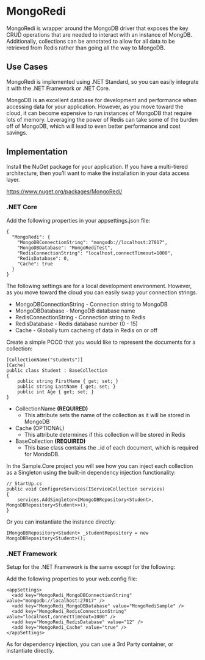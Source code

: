 # MongoRedi
MongoRedi is wrapper around the MongoDB driver that exposes the key CRUD operations that are needed to interact with an instance of MongDB.  Additionally, collections can be annotated to allow for all data to be retrieved from Redis rather than going all the way to MongoDB.

## Use Cases
MongoRedi is implemented using .NET Standard, so you can easily integrate it with the .NET Framework or .NET Core.

MongoDB is an excellent database for development and performance when accessing data for your application.  However, as you move toward the cloud, it can become expensive to run instances of MongoDB that require lots of memory.  Leveraging the power of Redis can take some of the burden off of MongoDB, which will lead to even better performance and cost savings.

## Implementation
Install the NuGet package for your application.  If you have a multi-tiered architecture, then you’ll want to make the installation in your data access layer.

https://www.nuget.org/packages/MongoRedi/

### .NET Core
Add the following properties in your appsettings.json file:

```
{
  "MongoRedi": {
    "MongoDBConnectionString": "mongodb://localhost:27017",
    "MongoDBDatabase": "MongoRediTest",
    "RedisConnectionString": "localhost,connectTimeout=1000",
    "RedisDatabase": 0,
    "Cache": true
  }
}
```

The following settings are for a local development environment.  However, as you move toward the cloud you can easily swap your connection strings.

* MongoDBConnectionString - Connection string to MongoDB
* MongoDBDatabase - MongoDB database name
* RedisConnectionString - Connection string to Redis
* RedisDatabase - Redis database number (0 - 15)
* Cache - Globally turn cacheing of data in Redis on or off

Create a simple POCO that you would like to represent the documents for a collection:

```
[CollectionName("students")]
[Cache]
public class Student : BaseCollection
{
    public string FirstName { get; set; }
    public string LastName { get; set; }
    public int Age { get; set; }
}
```

* CollectionName **(REQUIRED)**
  * This attribute sets the name of the collection as it will be stored in MongoDB
* Cache (OPTIONAL)
  * This attribute determines if this collection will be stored in Redis
* BaseCollection **(REQUIRED)**
  * This base class contains the \_id of each document, which is required for MondoDB.

In the Sample.Core project you will see how you can inject each collection as a Singleton using the built-in dependency injection functionality:

```
// StartUp.cs
public void ConfigureServices(IServiceCollection services)
{
    services.AddSingleton<IMongoDBRepository<Student>, MongoDBRepository<Student>>();
}
```

Or you can instantiate the instance directly:

```
IMongoDBRepository<Student> _studentRepository = new MongoDBRepository<Student>();
```

### .NET Framework
Setup for the .NET Framework is the same except for the following:

Add the following properties to your web.config file:

```
<appSettings>
  <add key="MongoRedi_MongoDBConnectionString" value="mongodb://localhost:27017" />
  <add key="MongoRedi_MongoDBDatabase" value="MongoRediSample" />
  <add key="MongoRedi_RedisConnectionString" value="localhost,connectTimeout=1000" />
  <add key="MongoRedi_RedisDatabase" value="12" />
  <add key="MongoRedi_Cache" value="true" />
</appSettings>
  ```

As for dependency injection, you can use a 3rd Party container, or instantiate directly.
